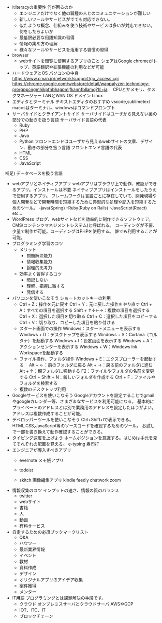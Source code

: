 - itliteracyの重要性
  何が困るのか
  - エンジニアだけでなく他の職種の人とのコミュニケーションが難しい
  - 新しいツールやサービスがでても対応できない。
  - 似たような概念、仕組みを使う技術やサービスは多いが対応できない。
  何をしたらよいか
  - 最低限必要な用語知識の習得
  - 情報の集め方の理解
  - 様々なツールやサービスを活用する習慣の習得
- browser
  - webサイトを閲覧に使用するアプリのこと
    シェアはGoogle chromeがトップ、英語翻訳や拡張機能の利用などが可能
- ハードウェアとOS
  パソコンの中身
  https://www.cman.jp/network/support/go_access.cgi
  https://chrome.google.com/webstore/detail/wappalyzer-technology-pro/gppongmhjkpfnbhagpmjfkannfbllamg?hl=ja
　CPUとかメモリ、タスクマネージャー
  LANとWAN
  OS
  ドメイン
  Linux
- エディタとターミナル
  テキストエディタのおすすめ
  vscode,sublimetext
  macosはターミナル、windowsはコマンドプロンプト
- サーバサイドとクライアントサイド
サーバサイドはユーザから見えない裏の部分での動きを扱う言語
  サーバサイド言語の代表
  - Ruby
  - PHP
  - Java
  - Python
フロントエンドはユーザから見えるwebサイトの文章、デザイン、動きの部分を扱う言語
  フロントエンド言語の代表
  - HTML
  - CSS
  - JavaScript
 
補足) データベースを扱う言語
- webアプリとネイティブアプリ
  webアプリはブラウザ上で動作、確認ができるアプリ。インストールは不要
  ネイティブアプリはインストールをしたうえで使用するアプリ。
  フレームワークは言語ごとに存在していて、開発現場や個人開発などで開発時間を短縮するために典型的な処理や記入を短縮するためのツール。
  -java(Spring)
  -Ruby(Ruby on Rails)
  -JavaScript(React)
   etc...
- WordPress
  ブログ、webサイトなどを効率的に制作できるソフトウェア。CMS(コンテンツマネジメントシステム)と呼ばれる。
  コーディングが不要、少量で制作が可能。コーディングはPHPを使用する。
  誰でも利用することが可能。
- プログラミング学習のコツ
  - メリット
    - 問題解決能力
    - 情報収集能力
    - 論理的思考力
  - 効率よく習得するコツ
    - 暗記しない
    - 理解、把握に徹する
    - 発信する
- パソコンを使いこなそう
  ショートカットキーの利用
  - Ctrl + Z：操作を元に戻す
Ctrl + Y：元に戻した操作をやり直す
Ctrl + A：すべての項目を選択する
Shift + ↑↓←→：複数の項目を選択する
Ctrl + X：選択した項目を切り取る
Ctrl + C：選択した項目をコピーする
Ctrl + V：切り取り、コピーした項目を貼り付ける
  - スタート画面での操作
  Windows：スタートメニューを表示する
Windows + D：デスクトップを表示する
Windows + S：Cortana（コルタナ）を起動する
Windows + I：設定画面を表示する
Windows + A：アクションセンターを表示する
Windows + W：Windows Ink Workspaceを起動する
  - ファイル操作、フォルダ操作
  Windows + E：エクスプローラーを起動する
　Alt + ←：前のフォルダに戻る
  Alt + →：戻る前のフォルダに進む
Alt + ↑：親フォルダに移動する
F2：ファイルやフォルダの名前を変更する
Ctrl + Shift + N：新しいフォルダを作成する
Ctrl + F：ファイルやフォルダを検索する
  - 複数のデスクトップ利用
- Googleサービスを使いこなそう
  Googleアカウントを設定することでgmailやgoogleカレンダー等、さまざまなサービスを利用可能になる。
  基本的にプライベートのアドレスとは別で業務用のアドレスを設定したほうがよい。
  アドレスは複数作成することが可能。
- デベロッパーツールを使いこなそう
  Ctrl+Shift+Iで表示できる。
  HTML,CSS,JavaScript等のソースコードを確認するためのツール。
  お試しで一部を書き換えて動作確認することができる。
- タイピング速度を上げよう
  ホームポジションを意識する。はじめは手元を見てそれぞれの配置を覚える。
  e-typing
  寿司打
- エンジニアが導入すべきアプリ
  - evernote
   メモ帳アプリ
  - todoist
    
  - skitch
  画像編集アプリ
  kindle
  feedly
  chatwork
  zoom
- 情報収集のコツ
  インプットの速さ、情報の質のバランス
  - twitter
  - webサイト
  - 書籍
  - 人
  - 動画
  - 有料サービス
- 自走するための必須ブックマークリスト
  - Q&A
  - ハウツー
  - 最新業界情報
  - イベント
  - 教材
  - 資料作成
  - デザイン
  - オリジナルアプリのアイデア収集
  - 案件獲得
  - メンター
- IT用語
  プログラミングとは課題解決の手段です。
  - クラウド
    オンプレミスサーバとクラウドサーバ
    AWSやGCP
  - IOT、ITC、IT
  - ブロックチェーン
